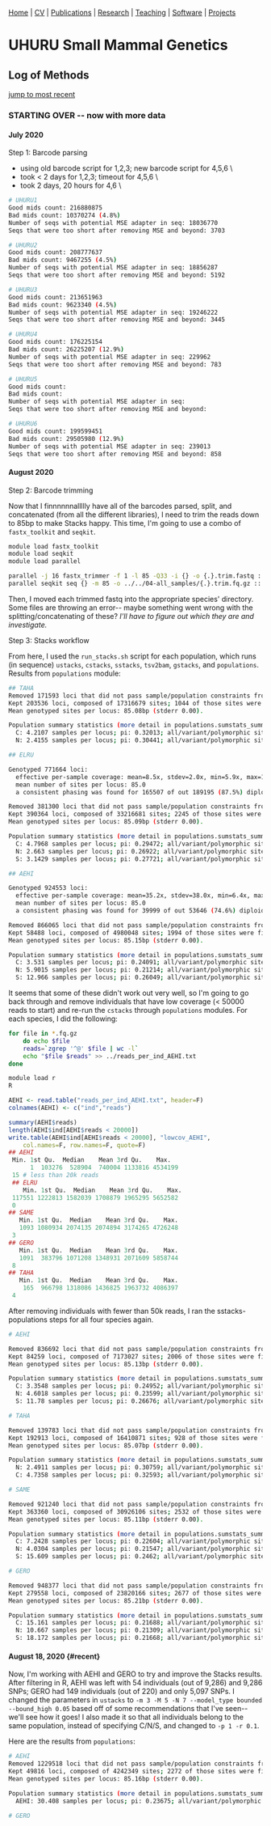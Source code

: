 [Home](https://jessicarick.github.io/testweb) | [CV](../cv/cv.html) | [Publications](../publications/pubs.html) | [Research](../research/research.html) | [Teaching](../teaching/teaching.html) | [Software](../software/tools.html) | [Projects](../projects/projects.html)

# UHURU Small Mammal Genetics
## Log of Methods
[jump to most recent](#recent)

### STARTING OVER -- now with more data
#### July 2020

Step 1: Barcode parsing

* using old barcode script for 1,2,3; new barcode script for 4,5,6 \
* took < 2 days for 1,2,3; timeout for 4,5,6 \
* took 2 days, 20 hours for 4,6 \

```sh
# UHURU1
Good mids count: 216880875
Bad mids count: 10370274 (4.8%)
Number of seqs with potential MSE adapter in seq: 18036770
Seqs that were too short after removing MSE and beyond: 3703

# UHURU2
Good mids count: 208777637
Bad mids count: 9467255 (4.5%)
Number of seqs with potential MSE adapter in seq: 18856287
Seqs that were too short after removing MSE and beyond: 5192

# UHURU3
Good mids count: 213651963
Bad mids count: 9623340 (4.5%)
Number of seqs with potential MSE adapter in seq: 19246222
Seqs that were too short after removing MSE and beyond: 3445

# UHURU4 
Good mids count: 176225154
Bad mids count: 26225207 (12.9%)
Number of seqs with potential MSE adapter in seq: 229962
Seqs that were too short after removing MSE and beyond: 783

# UHURU5 
Good mids count: 
Bad mids count:
Number of seqs with potential MSE adapter in seq: 
Seqs that were too short after removing MSE and beyond: 

# UHURU6
Good mids count: 199599451
Bad mids count: 29505980 (12.9%)
Number of seqs with potential MSE adapter in seq: 239013
Seqs that were too short after removing MSE and beyond: 858
```

#### August 2020 
Step 2: Barcode trimming

Now that I finnnnnnallllly have all of the barcodes parsed, split, and concatenated (from all the different libraries), I need to trim the reads down to 85bp to make Stacks happy. This time, I'm going to use a combo of ```fastx_toolkit``` and ```seqkit```.

```sh
module load fastx_toolkit
module load seqkit
module load parallel

parallel -j 16 fastx_trimmer -f 1 -l 85 -Q33 -i {} -o {.}.trim.fastq ::: *[0-9].fastq
parallel seqkit seq {} -m 85 -o ../../04-all_samples/{.}.trim.fq.gz ::: *[0-9].trim.fastq
```

Then, I moved each trimmed fastq into the appropriate species' directory. Some files are throwing an error-- maybe something went wrong with the splitting/concatenating of these? *I'll have to figure out which they are and investigate.*

Step 3: Stacks workflow

From here, I used the ```run_stacks.sh``` script for each population, which runs (in sequence) ```ustacks```, ```cstacks```, ```sstacks```, ```tsv2bam```, ```gstacks```, and ```populations```. Results from ```populations``` module:

```sh
## TAHA
Removed 171593 loci that did not pass sample/population constraints from 375129 loci.
Kept 203536 loci, composed of 17316679 sites; 1044 of those sites were filtered, 121655 variant sites remained.
Mean genotyped sites per locus: 85.08bp (stderr 0.00).

Population summary statistics (more detail in populations.sumstats_summary.tsv):
  C: 4.2107 samples per locus; pi: 0.32013; all/variant/polymorphic sites: 17316622/121655/91732; private alleles: 43921
  N: 2.4155 samples per locus; pi: 0.30441; all/variant/polymorphic sites: 17316622/121655/69204; private alleles: 21393

## ELRU

Genotyped 771664 loci:
  effective per-sample coverage: mean=8.5x, stdev=2.0x, min=5.9x, max=13.8x
  mean number of sites per locus: 85.0
  a consistent phasing was found for 165507 of out 189195 (87.5%) diploid loci needing phasing

Removed 381300 loci that did not pass sample/population constraints from 771664 loci.
Kept 390364 loci, composed of 33216681 sites; 2245 of those sites were filtered, 406799 variant sites remained.
Mean genotyped sites per locus: 85.09bp (stderr 0.00).

Population summary statistics (more detail in populations.sumstats_summary.tsv):
  C: 4.7968 samples per locus; pi: 0.29472; all/variant/polymorphic sites: 25852749/346427/244377; private alleles: 70368
  N: 2.663 samples per locus; pi: 0.26922; all/variant/polymorphic sites: 30770026/384475/199979; private alleles: 55363
  S: 3.1429 samples per locus; pi: 0.27721; all/variant/polymorphic sites: 31115608/385001/214027; private alleles: 55145

## AEHI

Genotyped 924553 loci:
  effective per-sample coverage: mean=35.2x, stdev=38.0x, min=6.4x, max=256.8x
  mean number of sites per locus: 85.0
  a consistent phasing was found for 39999 of out 53646 (74.6%) diploid loci needing phasing

Removed 866065 loci that did not pass sample/population constraints from 924553 loci.
Kept 58488 loci, composed of 4980048 sites; 1994 of those sites were filtered, 56485 variant sites remained.
Mean genotyped sites per locus: 85.15bp (stderr 0.00).

Population summary statistics (more detail in populations.sumstats_summary.tsv):
  C: 3.531 samples per locus; pi: 0.24091; all/variant/polymorphic sites: 4855649/54115/28047; private alleles: 4868
  N: 5.9015 samples per locus; pi: 0.21214; all/variant/polymorphic sites: 1162507/22752/13125; private alleles: 3087
  S: 12.966 samples per locus; pi: 0.26049; all/variant/polymorphic sites: 4723322/53624/47180; private alleles: 21358
```
It seems that some of these didn't work out very well, so I'm going to go back through and remove individuals that have low coverage (< 50000 reads to start) and re-run the ```cstacks``` through ```populations``` modules. For each species, I did the following:

```sh
for file in *.fq.gz
	do echo $file
	reads=`zgrep '^@' $file | wc -l`
	echo "$file $reads" >> ../reads_per_ind_AEHI.txt
done

module load r
R
```
```r
AEHI <- read.table("reads_per_ind_AEHI.txt", header=F)
colnames(AEHI) <- c("ind","reads")

summary(AEHI$reads)
length(AEHI$ind[AEHI$reads < 20000])
write.table(AEHI$ind[AEHI$reads < 20000], "lowcov_AEHI", 
	col.names=F, row.names=F, quote=F)
## AEHI
 Min. 1st Qu.  Median    Mean 3rd Qu.    Max.
      1  103276  528904  740004 1133816 4534199
 15 # less than 20k reads
 ## ELRU
    Min. 1st Qu.  Median    Mean 3rd Qu.    Max.
 117551 1222813 1582039 1708879 1965295 5652582
 0
## SAME
   Min. 1st Qu.  Median    Mean 3rd Qu.    Max.
   1093 1080934 2074135 2074894 3174265 4726248
 3
## GERO
   Min. 1st Qu.  Median    Mean 3rd Qu.    Max.
   1091  383796 1071208 1348931 2071609 5858744
 8
## TAHA
   Min. 1st Qu.  Median    Mean 3rd Qu.    Max.
    165  966798 1318086 1436825 1963732 4086397
 4
```

After removing individuals with fewer than 50k reads, I ran the sstacks-populations steps for all four species again.

```sh
# AEHI

Removed 836692 loci that did not pass sample/population constraints from 920951 loci.
Kept 84259 loci, composed of 7173027 sites; 2006 of those sites were filtered, 73621 variant sites remained.
Mean genotyped sites per locus: 85.13bp (stderr 0.00).

Population summary statistics (more detail in populations.sumstats_summary.tsv):
  C: 3.3548 samples per locus; pi: 0.24952; all/variant/polymorphic sites: 6711468/68129/35594; private alleles: 6994
  N: 4.6018 samples per locus; pi: 0.23599; all/variant/polymorphic sites: 3063727/40707/22648; private alleles: 5426
  S: 11.78 samples per locus; pi: 0.26676; all/variant/polymorphic sites: 6448224/67514/58585; private alleles: 25538

# TAHA

Removed 139783 loci that did not pass sample/population constraints from 332696 loci.
Kept 192913 loci, composed of 16410871 sites; 928 of those sites were filtered, 99125 variant sites remained.
Mean genotyped sites per locus: 85.07bp (stderr 0.00).

Population summary statistics (more detail in populations.sumstats_summary.tsv):
  N: 2.4911 samples per locus; pi: 0.30759; all/variant/polymorphic sites: 16410825/99125/57910; private alleles: 14495
  C: 4.7358 samples per locus; pi: 0.32593; all/variant/polymorphic sites: 16410825/99125/78004; private alleles: 34589

# SAME

Removed 921240 loci that did not pass sample/population constraints from 1284600 loci.
Kept 363360 loci, composed of 30926106 sites; 2532 of those sites were filtered, 273227 variant sites remained.
Mean genotyped sites per locus: 85.11bp (stderr 0.00).

Population summary statistics (more detail in populations.sumstats_summary.tsv):
  C: 7.2428 samples per locus; pi: 0.22604; all/variant/polymorphic sites: 28949904/257672/161307; private alleles: 24344
  N: 4.0304 samples per locus; pi: 0.21547; all/variant/polymorphic sites: 25558538/233723/114424; private alleles: 13621
  S: 15.609 samples per locus; pi: 0.2462; all/variant/polymorphic sites: 30178865/267872/229620; private alleles: 74261

# GERO

Removed 948377 loci that did not pass sample/population constraints from 1227935 loci.
Kept 279558 loci, composed of 23820166 sites; 2677 of those sites were filtered, 275714 variant sites remained.
Mean genotyped sites per locus: 85.21bp (stderr 0.00).

Population summary statistics (more detail in populations.sumstats_summary.tsv):
  C: 15.161 samples per locus; pi: 0.21688; all/variant/polymorphic sites: 21901957/257043/194755; private alleles: 29552
  N: 10.667 samples per locus; pi: 0.21309; all/variant/polymorphic sites: 22238852/260269/173990; private alleles: 21975
  S: 18.172 samples per locus; pi: 0.21668; all/variant/polymorphic sites: 22502712/264402/206734; private alleles: 37665
  ```
  
#### August 18, 2020 {#recent}

Now, I'm working with AEHI and GERO to try and improve the Stacks results. After filtering in R, AEHI was left with 54 individuals (out of 9,286) and 9,286 SNPs; GERO had 149 individuals (out of 220) and only 5,097 SNPs. I changed the parameters in ```ustacks``` to ```-m 3 -M 5 -N 7 --model_type bounded --bound_high 0.05``` based off of some recommendations that I've seen-- we'll see how it goes! I also made it so that all individuals belong to the same population, instead of specifying C/N/S, and changed to ```-p 1 -r 0.1```.

Here are the results from ```populations```:

```sh
# AEHI
Removed 1229518 loci that did not pass sample/population constraints from 1279334 loci.
Kept 49816 loci, composed of 4242349 sites; 2272 of those sites were filtered, 60891 variant sites remained.
Mean genotyped sites per locus: 85.16bp (stderr 0.00).

Population summary statistics (more detail in populations.sumstats_summary.tsv):
  AEHI: 30.408 samples per locus; pi: 0.23675; all/variant/polymorphic sites: 4242341/60891/60891; private alleles: 0

# GERO


```